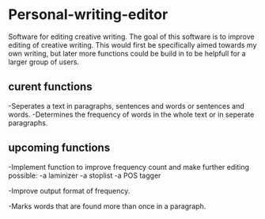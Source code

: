 # Personal-writing-editor
Software for editing creative writing.
The goal of this software is to improve editing of creative writing. This would first be specifically aimed towards my own writing, but later more functions could be build in to be helpfull for a larger group of users.

## curent functions

-Seperates a text in paragraphs, sentences and words or sentences and words. 
-Determines the frequency of words in the whole text or in seperate paragraphs. 


## upcoming functions

-Implement function to improve frequency count and make further editing possible:
  -a laminizer
  -a stoplist
  -a POS tagger
  
-Improve output format of frequency.

-Marks words that are found more than once in a paragraph. 

